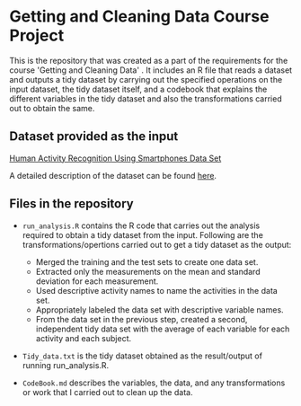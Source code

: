 # Getting and Cleaning Data Course Project #

This is the repository that was created as a part of the requirements for the course 'Getting and Cleaning Data' . It includes an R file that reads a dataset and outputs a tidy dataset by carrying out the specified operations on the input dataset, the tidy dataset itself, and a codebook that explains the different variables in the tidy dataset and also the transformations carried out to obtain the same.

## Dataset provided as the input ##

[Human Activity Recognition Using Smartphones Data Set](https://d396qusza40orc.cloudfront.net/getdata%2Fprojectfiles%2FUCI%20HAR%20Dataset.zip "https://d396qusza40orc.cloudfront.net/getdata%2Fprojectfiles%2FUCI%20HAR%20Dataset.zip")

A detailed description of the dataset can be found [here](http://archive.ics.uci.edu/ml/datasets/Human+Activity+Recognition+Using+Smartphones "http://archive.ics.uci.edu/ml/datasets/Human+Activity+Recognition+Using+Smartphones"). 

## Files in the repository ##

* `run_analysis.R` contains the R code that carries out the analysis required to obtain a tidy dataset from the input. Following are the transformations/opertions carried out to get a tidy dataset as the output:  
  * Merged the training and the test sets to create one data set.
  * Extracted only the measurements on the mean and standard deviation for each measurement.
  * Used descriptive activity names to name the activities in the data set.
  * Appropriately labeled the data set with descriptive variable names.
  * From the data set in the previous step, created a second, independent tidy data set with the average of each variable for each activity and each subject.

* `Tidy_data.txt` is the tidy dataset obtained as the result/output of running run_analysis.R. 

* `CodeBook.md` describes the variables, the data, and any transformations or work that I carried out to clean up the data.

